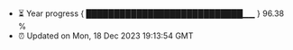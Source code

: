 - ⏳ Year progress { ████████████████████████████▁▁ } 96.38 %
- ⏰ Updated on Mon, 18 Dec 2023 19:13:54 GMT

